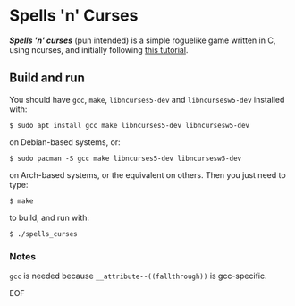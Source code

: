 # Spells 'n' Curses

***Spells 'n' curses*** (pun intended) is a simple roguelike game written in C, using ncurses, and initially following [this tutorial](https://github.com/wadsworj/rogue).

## Build and run

You should have `gcc`, `make`, `libncurses5-dev` and `libncursesw5-dev` installed with:

```console
$ sudo apt install gcc make libncurses5-dev libncursesw5-dev
```

on Debian-based systems, or: 

```console
$ sudo pacman -S gcc make libncurses5-dev libncursesw5-dev
```

on Arch-based systems, or the equivalent on others. Then you just need to type:

```console
$ make
```

to build, and run with:

```console
$ ./spells_curses
```

### Notes

`gcc` is needed because `__attribute--((fallthrough))` is gcc-specific.

EOF
